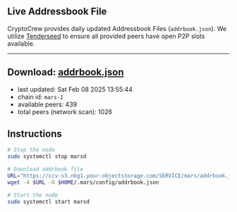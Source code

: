 ## Live Addressbook File

CryptoCrew provides daily updated Addressbook Files (`addrbook.json`). We utilize [Tenderseed](https://github.com/binaryholdings/tenderseed) to ensure all provided peers have open P2P slots available.

---
**Download: [addrbook.json](https://ccv-s3.nbg1.your-objectstorage.com/SERVICE/mars/addrbook.json)**
---

- last updated: Sat Feb 08 2025 13:55:44
- chain id: `mars-1`
- available peers: 439
- total peers (network scan): 1026

## Instructions
```sh
# Stop the node
sudo systemctl stop marsd

# Download addrbook file
URL="https://ccv-s3.nbg1.your-objectstorage.com/SERVICE/mars/addrbook.json"
wget -4 $URL -O $HOME/.mars/config/addrbook.json

# Start the node
sudo systemctl start marsd
```
